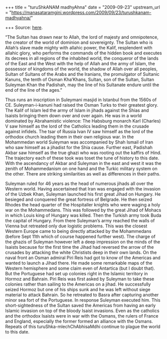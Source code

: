 +++
title = "turuShkANAM madhyAhna"
date = "2009-09-23"
upstream_url = "https://manasataramgini.wordpress.com/2009/09/23/turushkanam-madhyahna/"

+++
Source: [here](https://manasataramgini.wordpress.com/2009/09/23/turushkanam-madhyahna/).

“The Sultan has drawn near to Allah, the lord of majesty and
omnipotence, the creator of the world of dominion and sovereignty. The
Sultan who is Allah’s slave made mighty with allahic power, the Kalif,
resplendent with allahic glory, who performs the commands of the hidden
book and executes its decrees in all regions of the inhabited world, the
conqueror of the lands of the East and the West with the help of Allah
and the army of Islam, the possessor of kingdoms of the world, the
shadow of Allah over all peoples, Sultan of Sultans of the Arabs and the
Iranians, the promulgator of Sultanic Kanuns, the tenth of Osman
Kha’Khans, Sultan, son of the Sultan, Sultan Suleyman Khan the Padishah,
may the line of his Sultanate endure until the end of the line of the
ages.”

Thus runs an inscription in Suleymani masjid in Istanbul from the 1560s
of CE. Suleyman-i-kanuni had raised the Osman Turks to their greatest
glory. The Kalif of Islam led the army of Islam in jihads against the
Shias and Isaists bringing them down over and over again. He was in a
world dominated by Abrahamistic violence: The Habsburg monarch Karl
(Charles) V saw himself as the lord of the Catholics leading them in the
crusade against infidels. The tsar of Russia Ivan IV saw himself as the
lord of the orthodox church leading them in their own religious war. In
the Mohammedan world Suleyman was accompanied by Shah Ismail of Iran who
saw himself as a jihadist for the Shia cause. Further east, Padishah
Akbar saw himself as the true ghazi who was rooting out the kaffirs of
Hind. The trajectory each of these took was toset the tune of history
to this date. With the ascendancy of Akbar and Suleyman in the east and
west it was the zenith of Mohammedanism on one hand and the Turkic
military system on the other. There are striking similarities as well as
differences in their paths.

Suleyman ruled for 46 years as the head of numerous jihads all over the
Western world. Having ascertained that Iran was engaged with the
invasion of the Uzbek Khan, Suleyman launched his first great Jihad on
Hungary. He besieged and conquered the great fortress of Belgrade. He
then seized Rhodes the head quarter of the Hospitaller knights who were
waging a holy war on the Mohammedans. This was followed by the great
Jihad of Mohacs in which Louis king of Hungary was killed. Then the
Turkish army took Buda the capital of Hungary. From there Suleyman’s
army reached the walls of Vienna but retreated only due logistic
problems. This was the closest Western Europe came to being directly
attacked by the Mohammedans (before Sept 11th which of course happened
further west). The charge of the ghazis of Suleyman however left a deep
impression on the minds of the Isaists because for the first time the
Jihad had reversed the arrow of the crusades by attacking the white
Christists deep in their own lands. On the naval front an Osman admiral
Piri Reis had got to know of the Americas and wanted to launch a Jihad
there. He made some remarkable maps of the Western hemisphere and some
claim even of Antartica (but I doubt that). But the Portuguese had set
up colonies right in the Islamic territory in Hormoz and Bahrain. Piri
Reis was first asked by Suleyman to take these colonies rather than
sailing to the Americas on a jihad. He successfully seized Hormoz but
one of his ships sunk and he was left without siege material to attack
Bahrain. So he retreated to Basra after capturing another minor sea fort
of the Portuguese. In response Suleyman executed him. This
short-sightedness of the Sultan saved the Americas from having an early
Islamic invasion on top of the bloody Isaist invasions. Even as the
catholics and the orthodox Isaists were in war with the Osmans, the
rulers of France and England, especially the former formed an alliance
with the Osmans. Repeats of this turuShka-mlechChAbhisaMdhi continue to
plague the world to this date.

